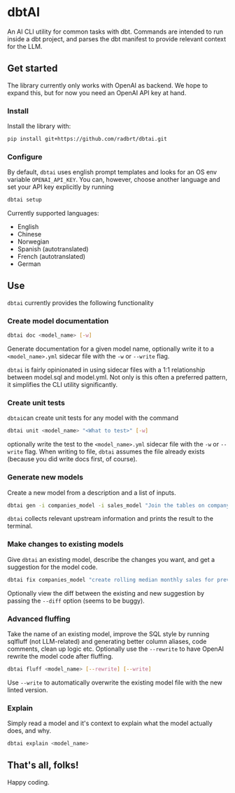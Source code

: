 # dbtAI

An AI CLI utility for common tasks with dbt. Commands are intended to run inside a dbt project, and parses the dbt manifest to provide relevant context for the LLM.

## Get started

The library currently only works with OpenAI as backend. We hope to expand this, but for now you need an OpenAI API key at hand.

### Install
Install the library with:

```bash
pip install git+https://github.com/radbrt/dbtai.git
```

### Configure

By default, `dbtai` uses english prompt templates and looks for an OS env variable `OPENAI_API_KEY`. You can, however, choose another language and set your API key explicitly by running

```bash
dbtai setup
```

Currently supported languages:
- English
- Chinese
- Norwegian
- Spanish (autotranslated)
- French (autotranslated)
- German


## Use

`dbtai` currently provides the following functionality

### Create model documentation

```bash
dbtai doc <model_name> [-w]
```

Generate documentation for a given model name, optionally write it to a `<model_name>.yml` sidecar file with the `-w` or `--write` flag.

`dbtai` is fairly opinionated in using sidecar files with a 1:1 relationship between model.sql and model.yml. Not only is this often a preferred pattern, it simplifies the CLI utility significantly.

### Create unit tests

`dbtai`can create unit tests for any model with the command 

```bash
dbtai unit <model_name> "<What to test>" [-w]
```

optionally write the test to the `<model_name>.yml` sidecar file with the `-w` or `--write` flag. When writing to file, `dbtai` assumes the file already exists (because you did write docs first, of course).


### Generate new models

Create a new model from a description and a list of inputs.

```bash
dbtai gen -i companies_model -i sales_model "Join the tables on company_id and aggregate sales"
```

`dbtai` collects relevant upstream information and prints the result to the terminal.


### Make changes to existing models

Give `dbtai` an existing model, describe the changes you want, and get a suggestion for the model code.

```bash
dbtai fix companies_model "create rolling median monthly sales for previous 12 months column"
```

Optionally view the diff between the existing and new suggestion by passing the `--diff` option (seems to be buggy).


### Advanced fluffing

Take the name of an existing model, improve the SQL style by running sqlfluff (not LLM-related) and generating better column aliases, code comments, clean up logic etc. Optionally use the `--rewrite` to have OpenAI rewrite the model code after fluffing.

```bash
dbtai fluff <model_name> [--rewrite] [--write]
```

Use `--write` to automatically overwrite the existing model file with the new linted version.

### Explain

Simply read a model and it's context to explain what the model actually does, and why.

```bash
dbtai explain <model_name>
```


## That's all, folks!

Happy coding.